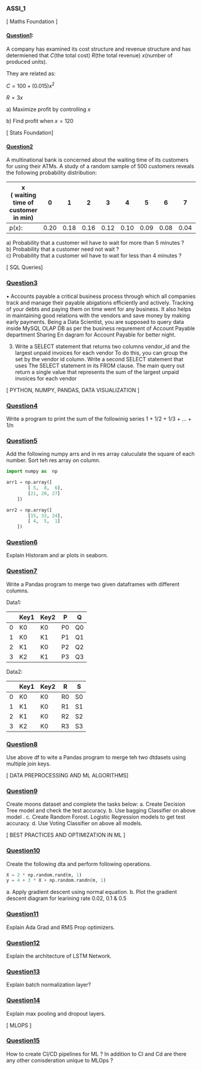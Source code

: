 ### ASSI_1

[ Maths Foundation ]

#### [Question1](./ASSI_1/Question1.ipynb):

A company has examined its cost structure and revenue structure and has determiened that _C_(the total cost) _R_(the total revenue) _x_(number of produced units).

They are related as:

${ C = 100 + (0.015)x^2 }$

${ R = 3x }$

a) Maximize profit by controlling _x_

b) Find profit when $x=120$

[ Stats Foundation]

#### [Question2](./ASSI_1/Question2.ipynb)

A multinational bank is concerned about the waiting time of its customers for using their ATMs. A study of a random sample of 500 customers reveals the following probability distribution:

| <center>x</center>( waiting time of <br> customer in min) | 0    | 1    | 2    | 3    | 4    | 5    | 6    | 7    | 8    |
| --------------------------------------------------------- | ---- | ---- | ---- | ---- | ---- | ---- | ---- | ---- | ---- |
| p(x):                                                     | 0.20 | 0.18 | 0.16 | 0.12 | 0.10 | 0.09 | 0.08 | 0.04 | 0.03 |

a) Probability that a customer wil have to wait for more than 5 minutes ? <br>
b) Probability that a customer need not wait ? <br>
c) Probability that a customer wil have to wait for less than 4 minutes ?

[ SQL Queries]

### [Question3](./ASSI_1/Question3.ipynb)

• Accounts payable a critical business process through which all companies track and manage their payable abigations efficiently and actively. Tracking of your debts and paying them on time went for any business. It also helps in maintaining good relations with the vendors and save money by making early payments. Being a Data Scientist, you are supposed to query data inside MySQL OLAP DB as per the business requrement of Account Payable
department Sharing En dagram for Account Payable for better night.

3. Write a SELECT statement that returns two columns vendor_id and the
   largest unpaid invoices for each vendor To do this, you can group the set by the vendor id column. Write a second SELECT statement that uses The SELECT statement in its FROM clause. The main query out return a single value that represents the sum of the largest unpaid invoices for each vendor

[ PYTHON, NUMPY, PANDAS, DATA VISUALIZATION ]

### [Question4](./ASSI_1/Question4.ipynb)

Write a program to print the sum of the followinig series 1 + 1/2 + 1/3 + ... + 1/n

### [Question5](./ASSI_1/Question5.ipynb)

Add the following numpy arrs and in res array caluculate the square of each number. Sort teh res array on column.

```python
import numpy as  np

arr1 = np.array([
        [ 5,  8,  6],
        [21, 20, 27]
    ])

arr2 = np.array([
        [15, 33, 24],
        [ 4,  5,  1]
    ])
```

### [Question6](./ASSI_1/Question6.ipynb)

Explain Historam and ar plots in seaborn.

### [Question7](./ASSI_1/Question7.ipynb)

Write a Pandas program to merge two given dataframes with different columns.

Data1:

|     | Key1 | Key2 | P   | Q   |
| --- | ---- | ---- | --- | --- |
| 0   | K0   | K0   | P0  | Q0  |
| 1   | K0   | K1   | P1  | Q1  |
| 2   | K1   | K0   | P2  | Q2  |
| 3   | K2   | K1   | P3  | Q3  |

Data2:

|     | Key1 | Key2 | R   | S   |
| --- | ---- | ---- | --- | --- |
| 0   | K0   | K0   | R0  | S0  |
| 1   | K1   | K0   | R1  | S1  |
| 2   | K1   | K0   | R2  | S2  |
| 3   | K2   | K0   | R3  | S3  |

### [Question8](./ASSI_1/Question8.ipynb)

Use above df to wite a Pandas program to merge teh two dtdasets using multiple join keys.

[ DATA PREPROCESSING AND ML ALGORITHMS]

### [Question9](./ASSI_1/Question9.ipynb)

Create moons dataset and complete the tasks below:
a. Create Decision Tree model and check the test accuracy.
b. Use bagging Classifier on above model .
c. Create Random Forost. Logistic Regression models to get test accuracy.
d. Use Voting Classifier on above all models.

[ BEST PRACTICES AND OPTIMIZATION IN ML ]

### [Question10](./ASSI_1/Question10.ipynb)

Create the following dta and perform following operations.

```python
X = 2 * np.random.rand(m, 1)
y = 4 + 3 * X + np.random.randn(m, 1)
```

a. Apply gradient descent using normal equation.
b. Plot the gradient descent diagram for learining rate 0.02, 0.1 & 0.5

### [Question11](./ASSI_1/Question11.ipynb)

Explain Ada Grad and RMS Prop optimizers.

### [Question12](./ASSI_1/Question12.ipynb)

Explain the architecture of LSTM Network.

### [Question13](./ASSI_1/Question13.ipynb)

Explain batch normalization layer?

### [Question14](./ASSI_1/Question14.ipynb)

Explain max pooling and dropout layers.

[ MLOPS ]

### [Question15](./ASSI_1/Question15.ipynb)

How to create CI/CD pipelines for ML ? In addition to CI and Cd are there any other conisderation unique to MLOps ?
